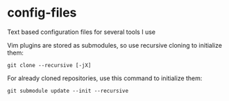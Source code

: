 # config-files

Text based configuration files for several tools I use

Vim plugins are stored as submodules, so use recursive cloning to initialize
them:

    git clone --recursive [-jX]

For already cloned repositories, use this command to initialize them:

    git submodule update --init --recursive
